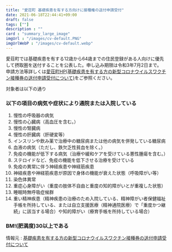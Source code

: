 ```yaml
---
title: "愛荘町 基礎疾患を有する方向けに接種権の送付申請受付"
date: 2021-06-18T22:44:41+09:00
draft: false
tags: [""]
description : ""
card : "summary_large_image"
imgUrl : "/images/cv-default.PNG"
imgUrlWebP : "/images/cv-default.webp"
---
```

愛荘町では基礎疾患を有する12歳から64歳までの住民登録がある人向けに優先して摂取圏を送付することを公表した。申し込み期限は令和3年7月2日まで。
申請方法等詳しくは[愛荘町HP(基礎疾患を有する方の新型コロナウイルスワクチン接種券の送付申請受付について)](https://www.town.aisho.shiga.jp/soshiki/kansensho/7679.html)をご参照ください。

対象者は以下の通り
### 以下の項目の病気や症状により通院または入院している
1. 慢性の呼吸器の病気
2. 慢性の心臓病（高血圧を含む。）
3. 慢性の腎臓病
4. 慢性の肝臓病（肝硬変等）
5. インスリンや飲み薬で治療中の糖尿病または他の病気を併発している糖尿病
6. 血液の病気（ただし、鉄欠乏性貧血を除く。）
7. 免疫の機能が低下する病気（治療や緩和ケアを受けている悪性腫瘍を含む。）
8. ステロイドなど、免疫の機能を低下させる治療を受けている
9. 免疫の異常に伴う神経疾患や神経筋疾患
10. 神経疾患や神経筋疾患が原因で身体の機能が衰えた状態（呼吸障がい等）
11. 染色体異常
12. 重症心身障がい（重度の肢体不自由と重度の知的障がいとが重複した状態）
13. 睡眠時無呼吸症候群
14. 重い精神疾患（精神疾患の治療のため入院している、精神障がい者保健福祉手帳を所持している、または自立支援医療（精神通院医療）で「重度かつ継続」に該当する場合）や知的障がい（療育手帳を所持している場合）
### BM!(肥満度)30以上である


情報元 : [基礎疾患を有する方の新型コロナウイルスワクチン接種券の送付申請受付について](https://www.town.aisho.shiga.jp/soshiki/kansensho/7679.html)